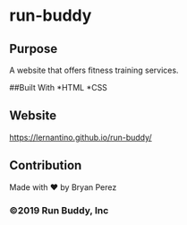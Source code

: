 # run-buddy

## Purpose
A website that offers fitness training services.

##Built With
*HTML
*CSS

## Website
https://lernantino.github.io/run-buddy/

## Contribution
Made with ❤️ by Bryan Perez

### ©️2019 Run Buddy, Inc
